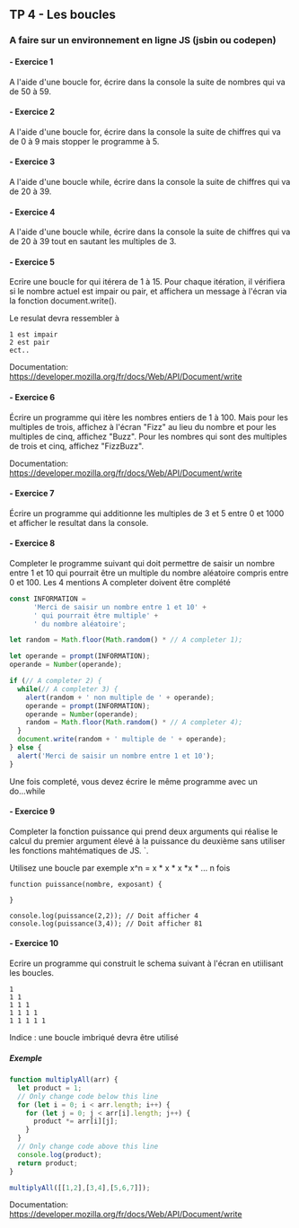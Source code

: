 ## TP 4 -  Les boucles

### A faire sur un environnement en ligne JS (jsbin ou codepen)

#### -  Exercice 1

A l'aide d'une boucle for, écrire dans la console la suite de nombres qui va de 50 à 59.


#### -  Exercice 2

A l'aide d'une boucle for, écrire dans la console la suite de chiffres qui va de 0 à 9 mais stopper le programme à 5.


#### -  Exercice 3

A l'aide d'une boucle while, écrire dans la console la suite de chiffres qui va de 20 à 39.


#### -  Exercice 4

A l'aide d'une boucle while, écrire dans la console la suite de chiffres qui va de 20 à 39 tout en sautant les multiples de 3.


#### -  Exercice 5

Ecrire une boucle for qui itérera de 1 à 15. Pour chaque itération, il vérifiera si le nombre actuel est impair ou pair, et affichera un message à l'écran via la fonction document.write().

Le resulat devra ressembler à
```
1 est impair
2 est pair
ect..
```

Documentation: https://developer.mozilla.org/fr/docs/Web/API/Document/write

#### -  Exercice 6

Écrire un programme qui itère les nombres entiers de 1 à 100. Mais pour les multiples de trois, affichez à l'écran "Fizz" au lieu du nombre et pour les multiples de cinq, affichez "Buzz". Pour les nombres qui sont des multiples de trois et cinq, affichez "FizzBuzz".

Documentation: https://developer.mozilla.org/fr/docs/Web/API/Document/write

#### -  Exercice 7

Écrire un programme qui additionne les multiples de 3 et 5 entre 0 et 1000 et afficher le resultat dans la console.


#### -  Exercice 8

Completer le programme suivant qui doit permettre de saisir un nombre entre 1 et 10 qui pourrait être un multiple du nombre aléatoire
compris entre 0 et 100.
Les 4 mentions A completer doivent être complété

```javascript
const INFORMATION = 
      'Merci de saisir un nombre entre 1 et 10' + 
      ' qui pourrait être multiple' + 
      ' du nombre aléatoire';

let random = Math.floor(Math.random() * // A completer 1);

let operande = prompt(INFORMATION);
operande = Number(operande); 

if (// A completer 2) {
  while(// A completer 3) {
    alert(random + ' non multiple de ' + operande);
    operande = prompt(INFORMATION);
    operande = Number(operande);
    random = Math.floor(Math.random() * // A completer 4);
  }
  document.write(random + ' multiple de ' + operande);
} else {
  alert('Merci de saisir un nombre entre 1 et 10');
}
``` 

Une fois completé, vous devez écrire le même programme avec un do...while


#### -  Exercice 9

Completer la fonction puissance qui prend deux arguments qui réalise le calcul du premier argument élevé à la puissance du deuxième sans utiliser les fonctions mahtématiques de JS. `.

Utilisez une boucle par exemple x^n = x * x * x *x * ... n fois

```
function puissance(nombre, exposant) {
  
}

console.log(puissance(2,2)); // Doit afficher 4
console.log(puissance(3,4)); // Doit afficher 81
```

#### - Exercice 10

Ecrire un programme qui construit le schema suivant à l'écran en utiilisant les boucles.

```
1  
1 1  
1 1 1  
1 1 1 1  
1 1 1 1 1
``` 
Indice : une boucle imbriqué devra être utilisé

##### Exemple
```javascript
function multiplyAll(arr) {
  let product = 1;
  // Only change code below this line
  for (let i = 0; i < arr.length; i++) {
    for (let j = 0; j < arr[i].length; j++) {
      product *= arr[i][j];
    }
  }
  // Only change code above this line
  console.log(product);
  return product;
}

multiplyAll([[1,2],[3,4],[5,6,7]]);
``` 
Documentation: https://developer.mozilla.org/fr/docs/Web/API/Document/write
